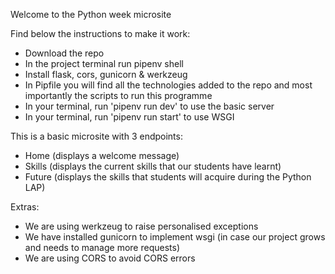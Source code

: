Welcome to the Python week microsite

Find below the instructions to make it work:

- Download the repo
- In the project terminal run pipenv shell
- Install flask, cors, gunicorn & werkzeug
- In Pipfile you will find all the technologies added to the repo and most importantly the scripts to run this programme
- In your terminal, run 'pipenv run dev' to use the basic server
- In your terminal, run 'pipenv run start' to use WSGI


This is a basic microsite with 3 endpoints:

- Home (displays a welcome message)
- Skills (displays the current skills that our students have learnt)
- Future (displays the skills that students will acquire during the Python LAP)

Extras:

- We are using werkzeug to raise personalised exceptions
- We have installed gunicorn to implement wsgi (in case our project grows and needs to manage more requests)
- We are using CORS to avoid CORS errors


